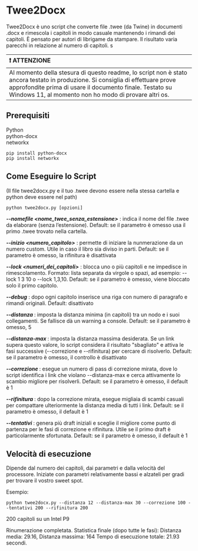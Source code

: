 # Twee2Docx

Twee2Docx è uno script che converte file .twee (da Twine) in documenti .docx e rimescola i capitoli in modo casuale mantenendo i rimandi dei capitoli. È pensato per autori di librigame da stampare. Il risultato varia parecchi in relazione al numero di capitoli. s

| :exclamation: ATTENZIONE          |
|:---------------------------|
| Al momento della stesura di questo readme, lo script non è stato ancora testato in produzione. Si consiglia di effettuare prove approfondite prima di usare il documento finale. Testato su Windows 11, al momento non ho modo di provare altri os.      |

## Prerequisiti

Python  
python-docx  
networkx  

```
pip install python-docx
pip install networkx
```

## Come Eseguire lo Script

(Il file twee2docx.py e il tuo .twee devono essere nella stessa cartella e python deve essere nel path)
```
python twee2docx.py [opzioni]
```

***--nomefile <nome_twee_senza_estensione>*** : indica il nome del file .twee da elaborare (senza l’estensione). Default: se il parametro è omesso usa il primo .twee trovato nella cartella.

***--inizio <numero_capitolo>*** : permette di iniziare la nunmerazione da un numero custom. Utile in caso il libro sia diviso in parti. Default: se il parametro è omesso, la rifinitura è disattivata

***--lock <numeri_dei_capitoli>*** : blocca uno o più capitoli e ne impedisce in rimescolamento. Formato: lista separata da virgole o spazi, ad esempio: --lock 1 3 10 o --lock 1,3,10. Default: se il parametro è omesso, viene bloccato solo il primo capitolo.

***--debug*** : dopo ogni capitolo inserisce una riga con numero di paragrafo e rimandi originali. Default: disattivato

***--distanza <numero>*** : imposta la distanza minima (in capitoli) tra un nodo e i suoi collegamenti. Se fallisce dà un warning a console. Default: se il parametro è omesso, 5

***--distanza-max <numero>***      : imposta la distanza massima desiderata. Se un link supera questo valore, lo script considera il risultato "sbagliato" e attiva le fasi successive (--correzione e --rifinitura) per cercare di risolverlo. Default: se il parametro è omesso, il controllo è disattivato

***--correzione <numero>***        : esegue un numero di pass di correzione mirata, dove lo script identifica i link che violano --distanza-max e cerca attivamente lo scambio migliore per risolverli. Default: se il parametro è omesso, il default è 1

***--rifinitura <numero>***        : dopo la correzione mirata, esegue migliaia di scambi casuali per compattare ulteriormente la distanza media di tutti i link. Default: se il parametro è omesso, il default è 1

***--tentativi <numero>***         : genera più draft iniziali e sceglie il migliore come punto di partenza per le fasi di correzione e rifinitura. Utile se il primo draft è particolarmente sfortunata. Default: se il parametro è omesso, il default è 1

## Velocità di esecuzione
Dipende dal numero dei capitoli, dai parametri e dalla velocità del processore. Iniziate con parametri relativamente bassi e alzateli per gradi per trovare il vostro sweet spot.

Esempio:
```
python twee2docx.py --distanza 12 --distanza-max 30 --correzione 100 --tentativi 200 --rifinitura 200
```

200 capitoli su un Intel P9

Rinumerazione completata.
Statistica finale (dopo tutte le fasi): Distanza media: 29.16, Distanza massima: 164
Tempo di esecuzione totale: 21.93 secondi.
